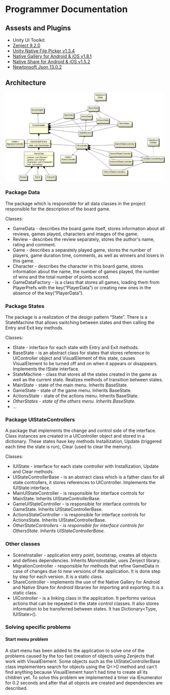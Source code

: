 # Programmer Documentation

## Assests and Plugins
- Unity UI Toolkit
- [Zenject 9.2.0](https://github.com/modesttree/Zenject)
- [Unity Native File Picker v1.3.4](https://github.com/yasirkula/UnityNativeFilePicker)
- [Native Gallery for Android & iOS v1.8.1](https://github.com/yasirkula/UnityNativeGallery)
- [Native Share for Android & iOS v1.5.2](https://github.com/yasirkula/UnityNativeShare)
- [Newtonsoft Json 13.0.2](https://docs.unity3d.com/Packages/com.unity.nuget.newtonsoft-json@3.2/manual/index.html)

## Architecture

![UML](./diagram.png)

### Package Data

The package which is responsible for all data classes in the project responsible for the description of the board game.

Classes:
- GameData - describes the board game itself, stores information about all reviews, games played, characters and images of the game.
- Review - describes the review separately, stores the author's name, rating and comment.
- Game - describes a separately played game, stores the number of players, game duration time, comments, as well as winners and losers in this game.
- Character - describes the character in this board game, stores information about the name, the number of games played, the number of wins and the total number of points scored.
- GameDataFactory - is a class that stores all games, loading them from PlayerPrefs with the key(“PlayerData”) or creating new ones in the absence of the key(“PlayerData”).

### Package States

The package is a realization of the design pattern “State”. There is a StateMachine that allows switching between states and then calling the Entry and Exit key methods.

Classes:
- IState - interface for each state with Entry and Exit methods.
- BaseState - is an abstract class for states that stores reference to UIController object and VisualElement of this state, causes VisualElement to be turned off and on when it appears or disappears. Implements the IState interface.
- StateMachine - class that stores all the states created in the game as well as the current state. Realizes methods of transition between states.
- MainState - state of the main menu. Inherits BaseState.
- GameState - state of the game menu. Inherits BaseState.
- ActionsState - state of the actions menu. Inherits BaseState.
- _OtherStates - state of the others menu. Inherits BaseState._
- ...

### Package UIStateControllers

A package that implements the change and control side of the interface. Class instances are created in a UIController object and stored in a dictionary. These states have key methods Installization, Update (triggered each time the state is run), Clear (used to clear the memory).

Classes:
- IUIState - interface for each state controller with Installization, Update and Clear methods.
- UIStateControllerBase - is an abstract class which is a father class for all state controllers, it stores references to UIController. Implements the IUIState interface.
- MainUIStateController - is responsible for interface controls for MainState. Inherits UIStateControllerBase.
- GameUIStateController - is responsible for interface controls for GameState. Inherits UIStateControllerBase.
- ActionsStateController - is responsible for interface controls for ActionsState. Inherits UIStateControllerBase.
- _OtherStateControllers - is responsible for interface controls for OthersState. Inherits UIStateControllerBase._

### Other classes

- SceneInstaller - application entry point, bootstrap, creates all objects and defines dependencies. Inherits MonoInstaller, uses Zenject library.
- MigrationController - responsible for methods that refine GameData in case of changes due to new versions of the application. It is done step by step for each version. It is a static class.
- ShareController - implements the use of the Native Gallery for Android and Native Share for Android libraries for importing and exporting. It is a static class.
- UIController - is a linking class in the application. It performs various actions that can be repeated in the state control classes. It also stores information to be transferred between states. It has Dictionary<Type, IUIState>().

### Solving specific problems

#### Start menu problem

A start menu has been added to the application to solve one of the problems caused by the too fast creation of objects using Zenjects that work with VisualElement. Some objects such as the UIStateControllerBase class implementers search for objects using the Q<>() method and can't find anything because VisualElement hasn't had time to create all its children yet.
To solve this problem we implemented a timer via IEnumerator for 0.2 seconds and after that all objects are created and dependencies are described.

